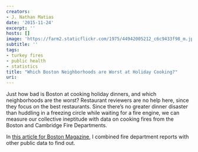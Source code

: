 ```yaml
---
creators:
- J. Nathan Matias
date: '2015-11-24'
excerpt: ''
hosts: []
image: 'https://farm2.staticflickr.com/1975/44942005212_c6c9433f98_m.jpg'
subtitle: ''
tags:
- turkey fires
- public health
- statistics
title: "Which Boston Neighborhoods are Worst at Holiday Cooking?"
uri: 
---
```


Just how bad is Boston at cooking holiday dinners, and which neighborhoods are the worst? Restaurant reviewers are no help here, since they focus on the best restaurants. Since there’s no greater dinner disaster than huddling in a freezing circle while waiting for a fire engine, we can measure our collective ineptitude with data on cooking fires from the Boston and Cambridge Fire Departments.

In <a href="https://www.bostonmagazine.com/news/2015/11/24/boston-holiday-fires/">this article for Boston Magazine</a>, I combined fire department reports with other public data to find out.
